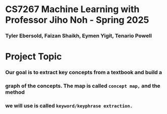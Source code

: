 # CS7267 Machine Learning with Professor Jiho Noh - Spring 2025
### Tyler Ebersold, Faizan Shaikh, Eymen Yigit, Tenario Powell
# Project Topic
### Our goal is to extract key concepts from a textbook and build a 
### graph of the concepts. The map is called `concept map,` and the method
### we will use is called `keyword/keyphrase extraction.`
